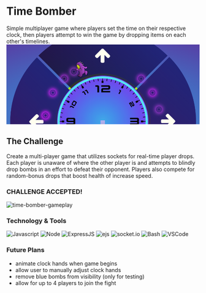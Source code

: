 # Time Bomber

Simple multiplayer game where players set the time on their respective clock, then players attempt to win the game by dropping items on each other's timelines.
![time-bomber-banner](assets/time-bomber-banner.png)

## The Challenge

Create a multi-player game that utilizes sockets for real-time player drops. Each player is unaware of where the other player is and attempts to blindly drop bombs in an effort to defeat their opponent. Players also compete for random-bonus drops that boost health of increase speed.

### CHALLENGE ACCEPTED!

![time-bomber-gameplay](assets/time-bomber-gameplay.gif)

### Technology & Tools

![Javascript](https://img.shields.io/badge/Code-Javascript-informational?style=flat&logo=Javascript&logoColor=white&color=7c11f7) ![Node](https://img.shields.io/badge/Code-Node-informational?style=flat&logo=Node.js&logoColor=white&color=7c11f7) ![ExpressJS](https://img.shields.io/badge/Code-ExpressJS-informational?style=flat&logo=Express&logoColor=white&color=7c11f7) ![ejs](https://img.shields.io/badge/Code-ejs-informational?style=flat&logo=ejs&logoColor=white&color=7c11f7) ![socket.io](https://img.shields.io/badge/Code-socket.io-informational?style=flat&logo=socket.io&logoColor=white&color=7c11f7) ![Bash](https://img.shields.io/badge/Shell-Bash-informational?style=flat&logo=GNU-Bash&logoColor=white&color=7c11f7) ![VSCode](https://img.shields.io/badge/Editor-VSCode-informational?style=flat&logo=visual-studio-code&logoColor=white&color=7c11f7)

### Future Plans

- animate clock hands when game begins
- allow user to manually adjust clock hands
- remove blue bombs from visibility (only for testing)
- allow for up to 4 players to join the fight

